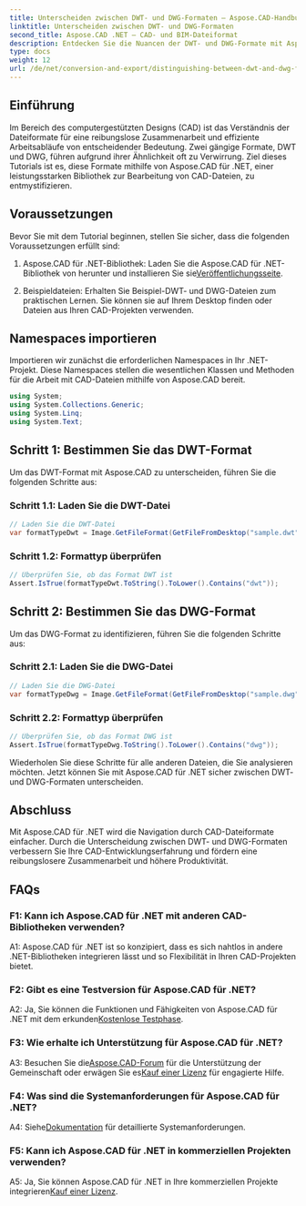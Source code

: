 ```yaml
---
title: Unterscheiden zwischen DWT- und DWG-Formaten – Aspose.CAD-Handbuch
linktitle: Unterscheiden zwischen DWT- und DWG-Formaten
second_title: Aspose.CAD .NET – CAD- und BIM-Dateiformat
description: Entdecken Sie die Nuancen der DWT- und DWG-Formate mit Aspose.CAD für .NET. Unterscheiden Sie mühelos zwischen diesen CAD-Dateitypen.
type: docs
weight: 12
url: /de/net/conversion-and-export/distinguishing-between-dwt-and-dwg-formats/
---
```

## Einführung

Im Bereich des computergestützten Designs (CAD) ist das Verständnis der Dateiformate für eine reibungslose Zusammenarbeit und effiziente Arbeitsabläufe von entscheidender Bedeutung. Zwei gängige Formate, DWT und DWG, führen aufgrund ihrer Ähnlichkeit oft zu Verwirrung. Ziel dieses Tutorials ist es, diese Formate mithilfe von Aspose.CAD für .NET, einer leistungsstarken Bibliothek zur Bearbeitung von CAD-Dateien, zu entmystifizieren.

## Voraussetzungen

Bevor Sie mit dem Tutorial beginnen, stellen Sie sicher, dass die folgenden Voraussetzungen erfüllt sind:

1.  Aspose.CAD für .NET-Bibliothek: Laden Sie die Aspose.CAD für .NET-Bibliothek von herunter und installieren Sie sie[Veröffentlichungsseite](https://releases.aspose.com/cad/net/).

2. Beispieldateien: Erhalten Sie Beispiel-DWT- und DWG-Dateien zum praktischen Lernen. Sie können sie auf Ihrem Desktop finden oder Dateien aus Ihren CAD-Projekten verwenden.

## Namespaces importieren

Importieren wir zunächst die erforderlichen Namespaces in Ihr .NET-Projekt. Diese Namespaces stellen die wesentlichen Klassen und Methoden für die Arbeit mit CAD-Dateien mithilfe von Aspose.CAD bereit.

```csharp
using System;
using System.Collections.Generic;
using System.Linq;
using System.Text;
```

## Schritt 1: Bestimmen Sie das DWT-Format

Um das DWT-Format mit Aspose.CAD zu unterscheiden, führen Sie die folgenden Schritte aus:

### Schritt 1.1: Laden Sie die DWT-Datei

```csharp
// Laden Sie die DWT-Datei
var formatTypeDwt = Image.GetFileFormat(GetFileFromDesktop("sample.dwt"));
```

### Schritt 1.2: Formattyp überprüfen

```csharp
// Überprüfen Sie, ob das Format DWT ist
Assert.IsTrue(formatTypeDwt.ToString().ToLower().Contains("dwt"));
```

## Schritt 2: Bestimmen Sie das DWG-Format

Um das DWG-Format zu identifizieren, führen Sie die folgenden Schritte aus:

### Schritt 2.1: Laden Sie die DWG-Datei

```csharp
// Laden Sie die DWG-Datei
var formatTypeDwg = Image.GetFileFormat(GetFileFromDesktop("sample.dwg"));
```

### Schritt 2.2: Formattyp überprüfen

```csharp
// Überprüfen Sie, ob das Format DWG ist
Assert.IsTrue(formatTypeDwg.ToString().ToLower().Contains("dwg"));
```

Wiederholen Sie diese Schritte für alle anderen Dateien, die Sie analysieren möchten. Jetzt können Sie mit Aspose.CAD für .NET sicher zwischen DWT- und DWG-Formaten unterscheiden.

## Abschluss

Mit Aspose.CAD für .NET wird die Navigation durch CAD-Dateiformate einfacher. Durch die Unterscheidung zwischen DWT- und DWG-Formaten verbessern Sie Ihre CAD-Entwicklungserfahrung und fördern eine reibungslosere Zusammenarbeit und höhere Produktivität.

## FAQs

### F1: Kann ich Aspose.CAD für .NET mit anderen CAD-Bibliotheken verwenden?

A1: Aspose.CAD für .NET ist so konzipiert, dass es sich nahtlos in andere .NET-Bibliotheken integrieren lässt und so Flexibilität in Ihren CAD-Projekten bietet.

### F2: Gibt es eine Testversion für Aspose.CAD für .NET?

 A2: Ja, Sie können die Funktionen und Fähigkeiten von Aspose.CAD für .NET mit dem erkunden[Kostenlose Testphase](https://releases.aspose.com/).

### F3: Wie erhalte ich Unterstützung für Aspose.CAD für .NET?

 A3: Besuchen Sie die[Aspose.CAD-Forum](https://forum.aspose.com/c/cad/19) für die Unterstützung der Gemeinschaft oder erwägen Sie es[Kauf einer Lizenz](https://purchase.aspose.com/buy) für engagierte Hilfe.

### F4: Was sind die Systemanforderungen für Aspose.CAD für .NET?

 A4: Siehe[Dokumentation](https://reference.aspose.com/cad/net/) für detaillierte Systemanforderungen.

### F5: Kann ich Aspose.CAD für .NET in kommerziellen Projekten verwenden?

 A5: Ja, Sie können Aspose.CAD für .NET in Ihre kommerziellen Projekte integrieren[Kauf einer Lizenz](https://purchase.aspose.com/buy).